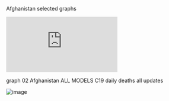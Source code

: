 Afghanistan selected graphs

![pdf](https://github.com/pourmalek/CovidLongitudinal/blob/main/output/countries/Afghanistan/graph%2002%20Afghanistan%20ALL%20MODELS%20C19%20daily%20deaths%20all%20updates.pdf)

graph 02 Afghanistan ALL MODELS C19 daily deaths all updates

![image](https://github.com/pourmalek/CovidLongitudinal/assets/30849720/26561704-440d-41ce-bcea-10242add9406)







